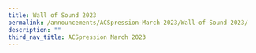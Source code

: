 ```yaml
---
title: Wall of Sound 2023
permalink: /announcements/ACSpression-March-2023/Wall-of-Sound-2023/
description: ""
third_nav_title: ACSpression March 2023
---
```


